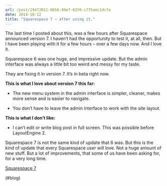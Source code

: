 ```yaml
---
url: /post/29472011-0656-49ef-82f6-c7f5aec1dcfa
date: 2014-10-12
title: "Squarespace 7 – after using it."
---
```


The last time I posted about this, was a few hours after Squarespace announced version 7. I haven&#8217;t had the opportunity to test it, at all, then. But I have been playing with it for a few hours – over a few days now. And I love it.



Squarespace 6 was one huge, and impressive update. But the admin interface was always a little bit too weird and messy for my taste.



They are fixing it in version 7. It&#8217;s in beta right now.



**This is what I love about version 7 this far:**



  * The new menu system in the admin interface is simpler, cleaner, makes more sense and is easier to navigate.</p> 

  * You don&#8217;t have to leave the admin interface to work with the site layout.



**This is what I don&#8217;t like:**



  * I can&#8217;t edit or write blog post in full screen. This was possible before LayoutEngine 2. 



Squarespace 7 is not the same kind of update that 6 was. But this is the kind of update that every Squarespace user will love. Not a huge amount of new stuff. But a lot of improvements, that some of us have been asking for, for a very long time.



[Squarespace 7][1]



(#blog)



 [1]: squarespace.com/seven